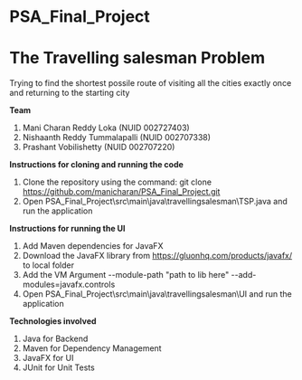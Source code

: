 # PSA_Final_Project

# The Travelling salesman Problem
Trying to find the shortest possile route of visiting all the cities exactly once and returning to the starting city

**Team**

1) Mani Charan Reddy Loka (NUID 002727403)
2) Nishaanth Reddy Tummalapalli (NUID 002707338)
3) Prashant Vobilishetty (NUID 002707220)

**Instructions for cloning and running the code**

1) Clone the repository using the command: git clone https://github.com/manicharan/PSA_Final_Project.git
2) Open PSA_Final_Project\src\main\java\travellingsalesman\TSP.java and run the application

**Instructions for running the UI**

1) Add Maven dependencies for JavaFX
2) Download the JavaFX library from https://gluonhq.com/products/javafx/ to local folder
3) Add the VM Argument --module-path "path to lib here" --add-modules=javafx.controls
4) Open PSA_Final_Project\src\main\java\travellingsalesman\UI and run the application

**Technologies involved**
1) Java for Backend
2) Maven for Dependency Management
3) JavaFX for UI
4) JUnit for Unit Tests
